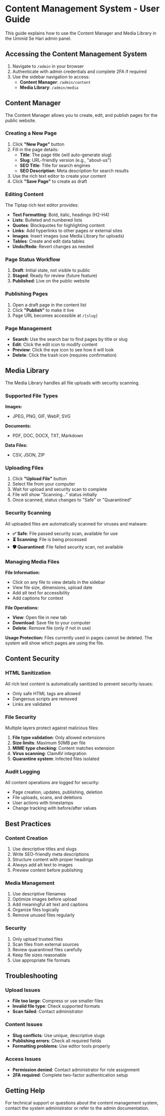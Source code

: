 # Content Management System - User Guide

This guide explains how to use the Content Manager and Media Library in the Ummid Se Hari admin panel.

## Accessing the Content Management System

1. Navigate to `/admin` in your browser
2. Authenticate with admin credentials and complete 2FA if required
3. Use the sidebar navigation to access:
   - **Content Manager**: `/admin/content`
   - **Media Library**: `/admin/media`

## Content Manager

The Content Manager allows you to create, edit, and publish pages for the public website.

### Creating a New Page

1. Click **"New Page"** button
2. Fill in the page details:
   - **Title**: The page title (will auto-generate slug)
   - **Slug**: URL-friendly version (e.g., "about-us")
   - **SEO Title**: Title for search engines
   - **SEO Description**: Meta description for search results
3. Use the rich text editor to create your content
4. Click **"Save Page"** to create as draft

### Editing Content

The Tiptap rich text editor provides:

- **Text Formatting**: Bold, italic, headings (H2-H4)
- **Lists**: Bulleted and numbered lists
- **Quotes**: Blockquotes for highlighting content
- **Links**: Add hyperlinks to other pages or external sites
- **Images**: Insert images (use Media Library for uploads)
- **Tables**: Create and edit data tables
- **Undo/Redo**: Revert changes as needed

### Page Status Workflow

1. **Draft**: Initial state, not visible to public
2. **Staged**: Ready for review (future feature)
3. **Published**: Live on the public website

### Publishing Pages

1. Open a draft page in the content list
2. Click **"Publish"** to make it live
3. Page URL becomes accessible at `/{slug}`

### Page Management

- **Search**: Use the search bar to find pages by title or slug
- **Edit**: Click the edit icon to modify content
- **Preview**: Click the eye icon to see how it will look
- **Delete**: Click the trash icon (requires confirmation)

## Media Library

The Media Library handles all file uploads with security scanning.

### Supported File Types

**Images:**
- JPEG, PNG, GIF, WebP, SVG

**Documents:**
- PDF, DOC, DOCX, TXT, Markdown

**Data Files:**
- CSV, JSON, ZIP

### Uploading Files

1. Click **"Upload File"** button
2. Select file from your computer
3. Wait for upload and security scan to complete
4. File will show "Scanning..." status initially
5. Once scanned, status changes to "Safe" or "Quarantined"

### Security Scanning

All uploaded files are automatically scanned for viruses and malware:

- **✅ Safe**: File passed security scan, available for use
- **⏳ Scanning**: File is being processed
- **🛡️ Quarantined**: File failed security scan, not available

### Managing Media Files

**File Information:**
- Click on any file to view details in the sidebar
- View file size, dimensions, upload date
- Add alt text for accessibility
- Add captions for context

**File Operations:**
- **View**: Open file in new tab
- **Download**: Save file to your computer
- **Delete**: Remove file (only if not in use)

**Usage Protection:**
Files currently used in pages cannot be deleted. The system will show which pages are using the file.

## Content Security

### HTML Sanitization

All rich text content is automatically sanitized to prevent security issues:
- Only safe HTML tags are allowed
- Dangerous scripts are removed
- Links are validated

### File Security

Multiple layers protect against malicious files:
1. **File type validation**: Only allowed extensions
2. **Size limits**: Maximum 50MB per file
3. **MIME type checking**: Content matches extension
4. **Virus scanning**: ClamAV integration
5. **Quarantine system**: Infected files isolated

### Audit Logging

All content operations are logged for security:
- Page creation, updates, publishing, deletion
- File uploads, scans, and deletions
- User actions with timestamps
- Change tracking with before/after values

## Best Practices

### Content Creation
1. Use descriptive titles and slugs
2. Write SEO-friendly meta descriptions
3. Structure content with proper headings
4. Always add alt text to images
5. Preview content before publishing

### Media Management
1. Use descriptive filenames
2. Optimize images before upload
3. Add meaningful alt text and captions
4. Organize files logically
5. Remove unused files regularly

### Security
1. Only upload trusted files
2. Scan files from external sources
3. Review quarantined files carefully
4. Keep file sizes reasonable
5. Use appropriate file formats

## Troubleshooting

### Upload Issues
- **File too large**: Compress or use smaller files
- **Invalid file type**: Check supported formats
- **Scan failed**: Contact administrator

### Content Issues
- **Slug conflicts**: Use unique, descriptive slugs
- **Publishing errors**: Check all required fields
- **Formatting problems**: Use editor tools properly

### Access Issues
- **Permission denied**: Contact administrator for role assignment
- **2FA required**: Complete two-factor authentication setup

## Getting Help

For technical support or questions about the content management system, contact the system administrator or refer to the admin documentation.